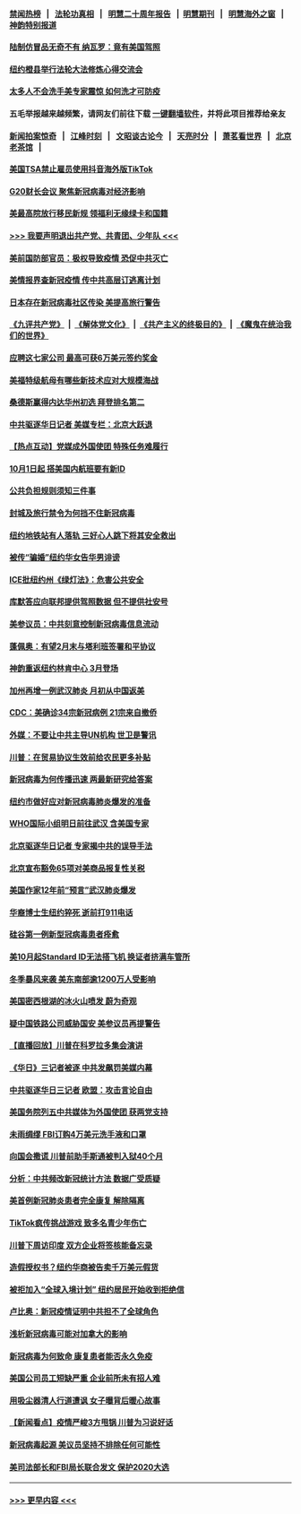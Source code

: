#### [禁闻热榜](热点新闻.md?=0)  &nbsp;&nbsp;|&nbsp;&nbsp; [法轮功真相](https://github.com/gfw-breaker/truth/blob/master/README.md?=0) &nbsp;&nbsp;|&nbsp;&nbsp; [明慧二十周年报告](https://github.com/gfw-breaker/mh-reports/blob/master/README.md?=0) &nbsp;&nbsp;|&nbsp;&nbsp;[明慧期刊](https://github.com/gfw-breaker/mh-qikan) &nbsp;&nbsp;|&nbsp;&nbsp; [明慧海外之窗](https://github.com/gfw-breaker/mh-news/blob/master/README.md?=0) &nbsp;&nbsp;|&nbsp;&nbsp; [神韵特别报道](https://github.com/gfw-breaker/mh-news/blob/master/shenyun.md?=0)
#### [陆制仿冒品无奇不有 纳瓦罗：竟有美国驾照](../pages/nsc412/n11890953.md?t=02241331) 
#### [纽约橙县举行法轮大法修炼心得交流会](../pages/nsc412/n11890760.md?t=02241331) 
#### [太多人不会洗手美专家震惊 如何洗才可防疫](../pages/nsc412/n11875866.md?t=02241331) 
#### 五毛举报越来越频繁，请网友们前往下载 [一键翻墙软件](https://github.com/gfw-breaker/ssr-accounts)，并将此项目推荐给亲友
#### [新闻拍案惊奇](https://github.com/gfw-breaker/banned-news/blob/master/pages/link4.md) &nbsp;&nbsp;|&nbsp;&nbsp; [江峰时刻](https://github.com/gfw-breaker/banned-news/blob/master/pages/link4.md) &nbsp;&nbsp;|&nbsp;&nbsp; [文昭谈古论今](https://github.com/gfw-breaker/banned-news/blob/master/pages/link4.md) &nbsp;&nbsp;|&nbsp;&nbsp; [天亮时分](https://github.com/gfw-breaker/banned-news/blob/master/pages/link4.md) &nbsp;&nbsp;|&nbsp;&nbsp; [萧茗看世界](https://github.com/gfw-breaker/banned-news/blob/master/pages/link4.md) &nbsp;&nbsp;|&nbsp;&nbsp; [北京老茶馆](https://github.com/gfw-breaker/banned-news/blob/master/pages/link4.md) &nbsp;&nbsp;|&nbsp;&nbsp; 
#### [美国TSA禁止雇员使用抖音海外版TikTok](../pages/nsc412/n11890500.md?t=02241331) 
#### [G20财长会议 聚焦新冠病毒对经济影响](../pages/nsc412/n11890400.md?t=02241331) 
#### [美最高院放行移民新规 领福利无缘绿卡和国籍](../pages/nsc412/n11889500.md?t=02241331) 
#### [>>> 我要声明退出共产党、共青团、少年队 <<<](https://github.com/begood0513/goodnews/blob/master/quit/letter.md) 
#### [美前国防部官员：极权导致疫情 恐促中共灭亡](../pages/nsc412/n11889092.md?t=02241331) 
#### [美情报界查新冠疫情 传中共高层订逃离计划](../pages/nsc412/n11888161.md?t=02241331) 
#### [日本存在新冠病毒社区传染 美提高旅行警告](../pages/nsc412/n11889917.md?t=02241331) 
#### [《九评共产党》](https://github.com/begood0513/9ping.md/blob/master/README.md) &nbsp;|&nbsp; [《解体党文化》](../../../../jtdwh.md/blob/master/README.md)  &nbsp;|&nbsp; [《共产主义的终极目的》](../../../../gczydzjmd.md/blob/master/README.md) &nbsp;|&nbsp; [《魔鬼在统治我们的世界》](../../../../mgztzwmdsj.md/blob/master/README.md) 
#### [应聘这七家公司 最高可获6万美元签约奖金](../pages/nsc412/n11879446.md?t=02241331) 
#### [美福特级航母有哪些新技术应对大规模海战](../pages/nsc412/n11882087.md?t=02241331) 
#### [桑德斯赢得内达华州初选 拜登排名第二](../pages/nsc412/n11888760.md?t=02241331) 
#### [中共驱逐华日记者 美媒专栏：北京大跃退](../pages/nsc412/n11888453.md?t=02241331) 
#### [【热点互动】党媒成外国使团 特殊任务难履行](../pages/nsc412/n11888306.md?t=02241331) 
#### [10月1日起 搭美国内航班要有新ID](../pages/nsc412/n11888243.md?t=02241331) 
#### [公共负担规则须知三件事](../pages/nsc412/n11888123.md?t=02241331) 
#### [封城及旅行禁令为何挡不住新冠病毒](../pages/nsc412/n11888067.md?t=02241331) 
#### [纽约地铁站有人落轨   三好心人跳下将其安全救出](../pages/nsc412/n11888088.md?t=02241331) 
#### [被传“骗婚”纽约华女告华男诽谤](../pages/nsc412/n11887303.md?t=02241331) 
#### [ICE批纽约州《绿灯法》：危害公共安全](../pages/nsc412/n11887285.md?t=02241331) 
#### [库默答应向联邦提供驾照数据 但不提供社安号](../pages/nsc412/n11887269.md?t=02241331) 
#### [美参议员：中共刻意控制新冠病毒信息流动](../pages/nsc412/n11887949.md?t=02241331) 
#### [蓬佩奥：有望2月末与塔利班签署和平协议](../pages/nsc412/n11887248.md?t=02241331) 
#### [神韵重返纽约林肯中心 3月登场](../pages/nsc412/n11885013.md?t=02241331) 
#### [加州再增一例武汉肺炎 月初从中国返美](../pages/nsc412/n11886929.md?t=02241331) 
#### [CDC：美确诊34宗新冠病例 21宗来自撤侨](../pages/nsc412/n11886795.md?t=02241331) 
#### [外媒：不要让中共主导UN机构 世卫是警讯](../pages/nsc412/n11886401.md?t=02241331) 
#### [川普：在贸易协议生效前给农民更多补贴](../pages/nsc412/n11886549.md?t=02241331) 
#### [新冠病毒为何传播迅速 两最新研究给答案](../pages/nsc412/n11886505.md?t=02241331) 
#### [纽约市做好应对新冠病毒肺炎爆发的准备](../pages/nsc412/n11885019.md?t=02241331) 
#### [WHO国际小组明日前往武汉 含美国专家](../pages/nsc412/n11886380.md?t=02241331) 
#### [北京驱逐华日记者 专家揭中共的误导手法](../pages/nsc412/n11886124.md?t=02241331) 
#### [北京宣布豁免65项对美商品报复性关税](../pages/nsc412/n11885960.md?t=02241331) 
#### [美国作家12年前“预言”武汉肺炎爆发](../pages/nsc412/n11885487.md?t=02241331) 
#### [华裔博士生纽约猝死  逝前打911电话](../pages/nsc412/n11885007.md?t=02241331) 
#### [硅谷第一例新型冠病毒患者痊愈](../pages/nsc412/n11885163.md?t=02241331) 
#### [美10月起Standard ID无法搭飞机  换证者挤满车管所](../pages/nsc412/n11885036.md?t=02241331) 
#### [冬季暴风来袭 美东南部逾1200万人受影响](../pages/nsc412/n11884620.md?t=02241331) 
#### [美国密西根湖的冰火山喷发 蔚为奇观](../pages/nsc412/n11884842.md?t=02241331) 
#### [疑中国铁路公司威胁国安 美参议员再提警告](../pages/nsc412/n11884300.md?t=02241331) 
#### [【直播回放】川普在科罗拉多集会演讲](../pages/nsc412/n11883640.md?t=02241331) 
#### [《华日》三记者被逐 中共发飙罚美媒内幕](../pages/nsc412/n11884184.md?t=02241331) 
#### [中共驱逐华日三记者 欧盟：攻击言论自由](../pages/nsc412/n11884179.md?t=02241331) 
#### [美国务院列五中共媒体为外国使团 获两党支持](../pages/nsc412/n11883954.md?t=02241331) 
#### [未雨绸缪 FBI订购4万美元洗手液和口罩](../pages/nsc412/n11883960.md?t=02241331) 
#### [向国会撒谎 川普前助手斯通被判入狱40个月](../pages/nsc412/n11883930.md?t=02241331) 
#### [分析：中共频改新冠统计方法 数据广受质疑](../pages/nsc412/n11883875.md?t=02241331) 
#### [美首例新冠肺炎患者完全康复 解除隔离](../pages/nsc412/n11883754.md?t=02241331) 
#### [TikTok疯传挑战游戏 致多名青少年伤亡](../pages/nsc412/n11883598.md?t=02241331) 
#### [川普下周访印度 双方企业将签核能备忘录](../pages/nsc412/n11883604.md?t=02241331) 
#### [造假授权书？纽约华商被告卖千万美元假货](../pages/nsc412/n11882429.md?t=02241331) 
#### [被拒加入“全球入境计划”  纽约居民开始收到拒绝信](../pages/nsc412/n11882417.md?t=02241331) 
#### [卢比奥：新冠疫情证明中共担不了全球角色](../pages/nsc412/n11881340.md?t=02241331) 
#### [浅析新冠病毒可能对加拿大的影响](../pages/nsc412/n11879775.md?t=02241331) 
#### [新冠病毒为何致命 康复患者能否永久免疫](../pages/nsc412/n11881488.md?t=02241331) 
#### [美国公司员工短缺严重 企业前所未有招人难](../pages/nsc412/n11881792.md?t=02241331) 
#### [用吸尘器清人行道遭讽 女子曝背后暖心故事](../pages/nsc412/n11881702.md?t=02241331) 
#### [【新闻看点】疫情严峻3方甩锅 川普为习说好话](../pages/nsc412/n11881049.md?t=02241331) 
#### [新冠病毒起源 美议员坚持不排除任何可能性](../pages/nsc412/n11881179.md?t=02241331) 
#### [美司法部长和FBI局长联合发文 保护2020大选](../pages/nsc412/n11881522.md?t=02241331) 

----
#### [ >>> 更早内容 <<< ](../indexes/nsc412-earlier.md)
